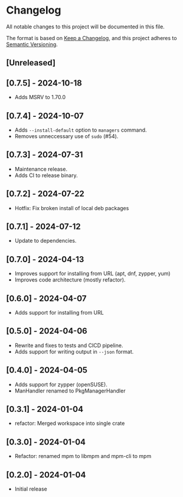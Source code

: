 
# Changelog

All notable changes to this project will be documented in this file.

The format is based on [Keep a Changelog](https://keepachangelog.com/en/1.0.0/),
and this project adheres to [Semantic Versioning](https://semver.org/spec/v2.0.0.html).

## [Unreleased]

## [0.7.5] - 2024-10-18

- Adds MSRV to 1.70.0

## [0.7.4] - 2024-10-07

- Adds `--install-default` option to `managers` command. 
- Removes unneccessary use of `sudo` (#54).

## [0.7.3] - 2024-07-31

- Maintenance release.
- Adds CI to release binary.

## [0.7.2] - 2024-07-22

- Hotfix: Fix broken install of local deb packages

## [0.7.1] - 2024-07-12

- Update to dependencies.

## [0.7.0] - 2024-04-13

- Improves support for installing from URL (apt, dnf, zypper, yum)
- Improves code architecture (mostly refactor).

## [0.6.0] - 2024-04-07

- Adds support for installing from URL

## [0.5.0] - 2024-04-06

- Rewrite and fixes to tests and CICD pipeline.
- Adds support for writing output in `--json` format. 

## [0.4.0] - 2024-04-05

- Adds support for zypper (openSUSE).
- ManHandler renamed to PkgManagerHandler 

## [0.3.1] - 2024-01-04

- refactor: Merged workspace into single crate

## [0.3.0] - 2024-01-04

- Refactor: renamed mpm to libmpm and mpm-cli to mpm

## [0.2.0] - 2024-01-04

- Initial release
